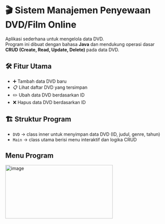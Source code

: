 # 🎬 Sistem Manajemen Penyewaan DVD/Film Online

Aplikasi sederhana untuk mengelola data DVD.  
Program ini dibuat dengan bahasa **Java** dan mendukung operasi dasar **CRUD (Create, Read, Update, Delete)** pada data DVD.

## 🛠️ Fitur Utama
- ➕ Tambah data DVD baru
- 📋 Lihat daftar DVD yang tersimpan
- ✏️ Ubah data DVD berdasarkan ID
- ❌ Hapus data DVD berdasarkan ID

## 🏗️ Struktur Program
- `DVD` → class inner untuk menyimpan data DVD (ID, judul, genre, tahun)
- `Main` → class utama berisi menu interaktif dan logika CRUD


## Menu Program

<img width="336" height="168" alt="image" src="https://github.com/user-attachments/assets/274bcbbf-2e28-4f4d-9104-f3b28b08fdb2" />


